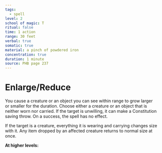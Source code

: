 ```yaml
---
tags:
  - spell
level: 2
school of magic: T
ritual: false
time: 1 action
range: 30 feet
verbal: true
somatic: true
material: a pinch of powdered iron
concentration: true
duration: 1 minute
source: PHB page 237
---
```

# Enlarge/Reduce
You cause a creature or an object you can see within range to grow larger or smaller for the duration. Choose either a creature or an object that is neither worn nor carried. If the target is unwilling, it can make a Constitution saving throw. On a success, the spell has no effect.

If the target is a creature, everything it is wearing and carrying changes size with it. Any item dropped by an affected creature returns to normal size at once.





**At higher levels:** 